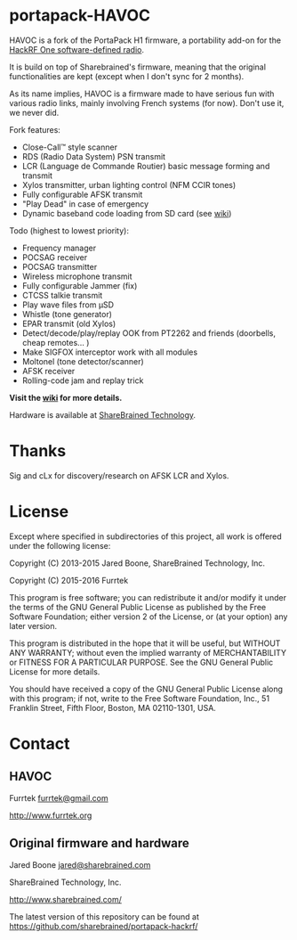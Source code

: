 # portapack-HAVOC

HAVOC is a fork of the PortaPack H1 firmware, a portability add-on for the [HackRF One software-defined radio](http://greatscottgadgets.com/hackrf/).

It is build on top of Sharebrained's firmware, meaning that the original functionalities are kept (except when I don't sync for 2 months).

As its name implies, HAVOC is a firmware made to have serious fun with various radio links, mainly involving French systems (for now). Don't use it, we never did.

Fork features:
* Close-Call™ style scanner
* RDS (Radio Data System) PSN transmit
* LCR (Language de Commande Routier) basic message forming and transmit
* Xylos transmitter, urban lighting control (NFM CCIR tones)
* Fully configurable AFSK transmit
* "Play Dead" in case of emergency
* Dynamic baseband code loading from SD card (see [wiki](https://github.com/furrtek/portapack-havoc/wiki))

Todo (highest to lowest priority):
* Frequency manager
* POCSAG receiver
* POCSAG transmitter
* Wireless microphone transmit
* Fully configurable Jammer (fix)
* CTCSS talkie transmit
* Play wave files from µSD
* Whistle (tone generator)
* EPAR transmit (old Xylos)
* Detect/decode/play/replay OOK from PT2262 and friends (doorbells, cheap remotes... )
* Make SIGFOX interceptor work with all modules
* Moltonel (tone detector/scanner)
* AFSK receiver
* Rolling-code jam and replay trick

**Visit the [wiki](https://github.com/furrtek/portapack-havoc/wiki) for more details.**

Hardware is available at [ShareBrained Technology](http://sharebrained.com/portapack).

# Thanks

Sig and cLx for discovery/research on AFSK LCR and Xylos.

# License

Except where specified in subdirectories of this project, all work is offered under the following license:

Copyright (C) 2013-2015 Jared Boone, ShareBrained Technology, Inc.

Copyright (C) 2015-2016 Furrtek

This program is free software; you can redistribute it and/or
modify it under the terms of the GNU General Public License
as published by the Free Software Foundation; either version 2
of the License, or (at your option) any later version.

This program is distributed in the hope that it will be useful,
but WITHOUT ANY WARRANTY; without even the implied warranty of
MERCHANTABILITY or FITNESS FOR A PARTICULAR PURPOSE.  See the
GNU General Public License for more details.

You should have received a copy of the GNU General Public License
along with this program; if not, write to the Free Software
Foundation, Inc., 51 Franklin Street, Fifth Floor, Boston, MA
02110-1301, USA.

# Contact

## HAVOC

Furrtek <furrtek@gmail.com>

<http://www.furrtek.org>

## Original firmware and hardware

Jared Boone <jared@sharebrained.com>

ShareBrained Technology, Inc.

<http://www.sharebrained.com/>

The latest version of this repository can be found at
https://github.com/sharebrained/portapack-hackrf/

